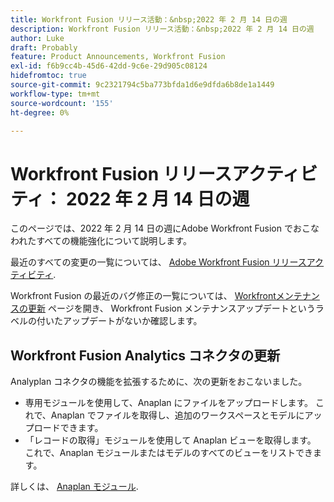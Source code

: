 ```yaml
---
title: Workfront Fusion リリース活動：&nbsp;2022 年 2 月 14 日の週
description: Workfront Fusion リリース活動：&nbsp;2022 年 2 月 14 日の週
author: Luke
draft: Probably
feature: Product Announcements, Workfront Fusion
exl-id: f6b9cc4b-45d6-42dd-9c6e-29d905c08124
hidefromtoc: true
source-git-commit: 9c2321794c5ba773bfda1d6e9dfda6b8de1a1449
workflow-type: tm+mt
source-wordcount: '155'
ht-degree: 0%

---
```


# Workfront Fusion リリースアクティビティ： 2022 年 2 月 14 日の週

このページでは、2022 年 2 月 14 日の週にAdobe Workfront Fusion でおこなわれたすべての機能強化について説明します。

最近のすべての変更の一覧については、 [Adobe Workfront Fusion リリースアクティビティ](../../../product-announcements/product-releases/fusion-release-activity/fusion-release-activity.md).

Workfront Fusion の最近のバグ修正の一覧については、 [Workfrontメンテナンスの更新](https://one.workfront.com/s/article/Workfront-Maintenance-Updates-1882317350) ページを開き、 Workfront Fusion メンテナンスアップデートというラベルの付いたアップデートがないか確認します。

## Workfront Fusion Analytics コネクタの更新

Analyplan コネクタの機能を拡張するために、次の更新をおこないました。

* 専用モジュールを使用して、Anaplan にファイルをアップロードします。 これで、Anaplan でファイルを取得し、追加のワークスペースとモデルにアップロードできます。
* 「レコードの取得」モジュールを使用して Anaplan ビューを取得します。 これで、Anaplan モジュールまたはモデルのすべてのビューをリストできます。

詳しくは、 [Anaplan モジュール](../../../workfront-fusion/apps-and-their-modules/anaplan-modules.md).
